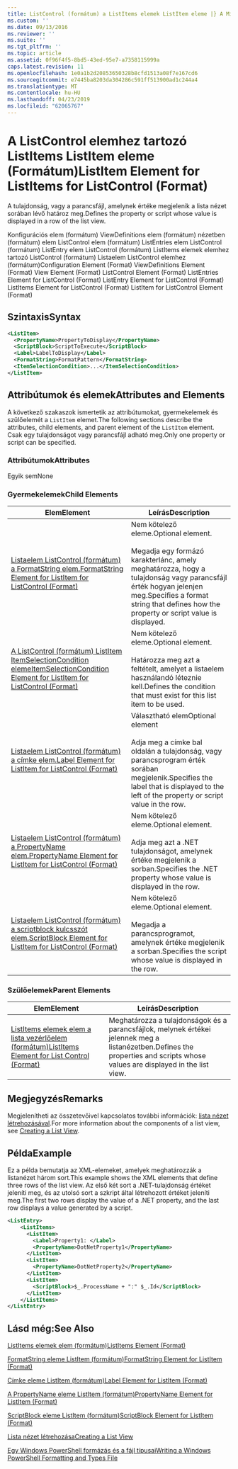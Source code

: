 ```yaml
---
title: ListControl (formátum) a ListItems elemek ListItem eleme |} A Microsoft Docs
ms.custom: ''
ms.date: 09/13/2016
ms.reviewer: ''
ms.suite: ''
ms.tgt_pltfrm: ''
ms.topic: article
ms.assetid: 0f96f4f5-8bd5-43ed-95e7-a7358115999a
caps.latest.revision: 11
ms.openlocfilehash: 1e0a1b2d20853650328b8cfd1513a08f7e167cd6
ms.sourcegitcommit: e7445ba8203da304286c591ff513900ad1c244a4
ms.translationtype: MT
ms.contentlocale: hu-HU
ms.lasthandoff: 04/23/2019
ms.locfileid: "62065767"
---
```

# <a name="listitem-element-for-listitems-for-listcontrol-format"></a><span data-ttu-id="4a5cc-102">A ListControl elemhez tartozó ListItems ListItem eleme (Formátum)</span><span class="sxs-lookup"><span data-stu-id="4a5cc-102">ListItem Element for ListItems for ListControl (Format)</span></span>

<span data-ttu-id="4a5cc-103">A tulajdonság, vagy a parancsfájl, amelynek értéke megjelenik a lista nézet sorában lévő határoz meg.</span><span class="sxs-lookup"><span data-stu-id="4a5cc-103">Defines the property or script whose value is displayed in a row of the list view.</span></span>

<span data-ttu-id="4a5cc-104">Konfigurációs elem (formátum) ViewDefinitions elem (formátum) nézetben (formátum) elem ListControl elem (formátum) ListEntries elem ListControl (formátum) ListEntry elem ListControl (formátum) ListItems elemek elemhez tartozó ListControl (formátum) Listaelem ListControl elemhez (formátum)</span><span class="sxs-lookup"><span data-stu-id="4a5cc-104">Configuration Element (Format) ViewDefinitions Element (Format) View Element (Format) ListControl Element (Format) ListEntries Element for ListControl (Format) ListEntry Element for ListControl (Format) ListItems Element for ListControl (Format) ListItem for ListControl Element (Format)</span></span>

## <a name="syntax"></a><span data-ttu-id="4a5cc-105">Szintaxis</span><span class="sxs-lookup"><span data-stu-id="4a5cc-105">Syntax</span></span>

```xml
<ListItem>
  <PropertyName>PropertyToDisplay</PropertyName>
  <ScriptBlock>ScriptToExecute</ScriptBlock>
  <Label>LabelToDisplay</Label>
  <FormatString>FormatPattern</FormatString>
  <ItemSelectionCondition>...</ItemSelectionCondition>
</ListItem>
```

## <a name="attributes-and-elements"></a><span data-ttu-id="4a5cc-106">Attribútumok és elemek</span><span class="sxs-lookup"><span data-stu-id="4a5cc-106">Attributes and Elements</span></span>

<span data-ttu-id="4a5cc-107">A következő szakaszok ismertetik az attribútumokat, gyermekelemek és szülőelemét a `ListItem` elemet.</span><span class="sxs-lookup"><span data-stu-id="4a5cc-107">The following sections describe the attributes, child elements, and parent element of the `ListItem` element.</span></span> <span data-ttu-id="4a5cc-108">Csak egy tulajdonságot vagy parancsfájl adható meg.</span><span class="sxs-lookup"><span data-stu-id="4a5cc-108">Only one property or script can be specified.</span></span>

### <a name="attributes"></a><span data-ttu-id="4a5cc-109">Attribútumok</span><span class="sxs-lookup"><span data-stu-id="4a5cc-109">Attributes</span></span>

<span data-ttu-id="4a5cc-110">Egyik sem</span><span class="sxs-lookup"><span data-stu-id="4a5cc-110">None</span></span>

### <a name="child-elements"></a><span data-ttu-id="4a5cc-111">Gyermekelemek</span><span class="sxs-lookup"><span data-stu-id="4a5cc-111">Child Elements</span></span>

|<span data-ttu-id="4a5cc-112">Elem</span><span class="sxs-lookup"><span data-stu-id="4a5cc-112">Element</span></span>|<span data-ttu-id="4a5cc-113">Leírás</span><span class="sxs-lookup"><span data-stu-id="4a5cc-113">Description</span></span>|
|-------------|-----------------|
|[<span data-ttu-id="4a5cc-114">Listaelem ListControl (formátum) a FormatString elem.</span><span class="sxs-lookup"><span data-stu-id="4a5cc-114">FormatString Element for ListItem for ListControl (Format)</span></span>](./formatstring-element-for-listitem-for-listcontrol-format.md)|<span data-ttu-id="4a5cc-115">Nem kötelező eleme.</span><span class="sxs-lookup"><span data-stu-id="4a5cc-115">Optional element.</span></span><br /><br /> <span data-ttu-id="4a5cc-116">Megadja egy formázó karakterlánc, amely meghatározza, hogy a tulajdonság vagy parancsfájl érték hogyan jelenjen meg.</span><span class="sxs-lookup"><span data-stu-id="4a5cc-116">Specifies a format string that defines how the property or script value is displayed.</span></span>|
|[<span data-ttu-id="4a5cc-117">A ListControl (formátum) ListItem ItemSelectionCondition eleme</span><span class="sxs-lookup"><span data-stu-id="4a5cc-117">ItemSelectionCondition Element for ListItem for ListControl (Format)</span></span>](./itemselectioncondition-element-for-listitem-for-listcontrol-format.md)|<span data-ttu-id="4a5cc-118">Nem kötelező eleme.</span><span class="sxs-lookup"><span data-stu-id="4a5cc-118">Optional element.</span></span><br /><br /> <span data-ttu-id="4a5cc-119">Határozza meg azt a feltételt, amelyet a listaelem használandó léteznie kell.</span><span class="sxs-lookup"><span data-stu-id="4a5cc-119">Defines the condition that must exist for this list item to be used.</span></span>|
|[<span data-ttu-id="4a5cc-120">Listaelem ListControl (formátum) a címke elem.</span><span class="sxs-lookup"><span data-stu-id="4a5cc-120">Label Element for ListItem for ListControl (Format)</span></span>](./label-element-for-listitem-for-listcontrol-format.md)|<span data-ttu-id="4a5cc-121">Választható elem</span><span class="sxs-lookup"><span data-stu-id="4a5cc-121">Optional element</span></span><br /><br /> <span data-ttu-id="4a5cc-122">Adja meg a címke bal oldalán a tulajdonság, vagy parancsprogram érték sorában megjelenik.</span><span class="sxs-lookup"><span data-stu-id="4a5cc-122">Specifies the label that is displayed to the left of the property or script value in the row.</span></span>|
|[<span data-ttu-id="4a5cc-123">Listaelem ListControl (formátum) a PropertyName elem.</span><span class="sxs-lookup"><span data-stu-id="4a5cc-123">PropertyName Element for ListItem for ListControl (Format)</span></span>](./propertyname-element-for-listitem-for-listcontrol-format.md)|<span data-ttu-id="4a5cc-124">Nem kötelező eleme.</span><span class="sxs-lookup"><span data-stu-id="4a5cc-124">Optional element.</span></span><br /><br /> <span data-ttu-id="4a5cc-125">Adja meg azt a .NET tulajdonságot, amelynek értéke megjelenik a sorban.</span><span class="sxs-lookup"><span data-stu-id="4a5cc-125">Specifies the .NET property whose value is displayed in the row.</span></span>|
|[<span data-ttu-id="4a5cc-126">Listaelem ListControl (formátum) a scriptblock kulcsszót elem.</span><span class="sxs-lookup"><span data-stu-id="4a5cc-126">ScriptBlock Element for ListItem for ListControl (Format)</span></span>](./scriptblock-element-for-listitem-for-listcontrol-format.md)|<span data-ttu-id="4a5cc-127">Nem kötelező eleme.</span><span class="sxs-lookup"><span data-stu-id="4a5cc-127">Optional element.</span></span><br /><br /> <span data-ttu-id="4a5cc-128">Megadja a parancsprogramot, amelynek értéke megjelenik a sorban.</span><span class="sxs-lookup"><span data-stu-id="4a5cc-128">Specifies the script whose value is displayed in the row.</span></span>|

### <a name="parent-elements"></a><span data-ttu-id="4a5cc-129">Szülőelemek</span><span class="sxs-lookup"><span data-stu-id="4a5cc-129">Parent Elements</span></span>

|<span data-ttu-id="4a5cc-130">Elem</span><span class="sxs-lookup"><span data-stu-id="4a5cc-130">Element</span></span>|<span data-ttu-id="4a5cc-131">Leírás</span><span class="sxs-lookup"><span data-stu-id="4a5cc-131">Description</span></span>|
|-------------|-----------------|
|[<span data-ttu-id="4a5cc-132">ListItems elemek elem a lista vezérlőelem (formátum)</span><span class="sxs-lookup"><span data-stu-id="4a5cc-132">ListItems Element for List Control (Format)</span></span>](./listitems-element-for-listentry-for-listcontrol-format.md)|<span data-ttu-id="4a5cc-133">Meghatározza a tulajdonságok és a parancsfájlok, melynek értékei jelennek meg a listanézetben.</span><span class="sxs-lookup"><span data-stu-id="4a5cc-133">Defines the properties and scripts whose values are displayed in the list view.</span></span>|

## <a name="remarks"></a><span data-ttu-id="4a5cc-134">Megjegyzés</span><span class="sxs-lookup"><span data-stu-id="4a5cc-134">Remarks</span></span>

<span data-ttu-id="4a5cc-135">Megjelenítheti az összetevőivel kapcsolatos további információk: [lista nézet létrehozásával](./creating-a-list-view.md).</span><span class="sxs-lookup"><span data-stu-id="4a5cc-135">For more information about the components of a list view, see [Creating a List View](./creating-a-list-view.md).</span></span>

## <a name="example"></a><span data-ttu-id="4a5cc-136">Példa</span><span class="sxs-lookup"><span data-stu-id="4a5cc-136">Example</span></span>

<span data-ttu-id="4a5cc-137">Ez a példa bemutatja az XML-elemeket, amelyek meghatározzák a listanézet három sort.</span><span class="sxs-lookup"><span data-stu-id="4a5cc-137">This example shows the XML elements that define three rows of the list view.</span></span> <span data-ttu-id="4a5cc-138">Az első két sort a .NET-tulajdonság értéket jeleníti meg, és az utolsó sort a szkript által létrehozott értéket jeleníti meg.</span><span class="sxs-lookup"><span data-stu-id="4a5cc-138">The first two rows display the value of a .NET property, and the last row displays a value generated by a script.</span></span>

```xml
<ListEntry>
    <ListItems>
      <ListItem>
        <Label>Property1: </Label>
        <PropertyName>DotNetProperty1</PropertyName>
      </ListItem>
      <ListItem>
        <PropertyName>DotNetProperty2</PropertyName>
      </ListItem>
      <ListItem>
        <ScriptBlock>$_.ProcessName + ":" $_.Id</ScriptBlock>
      </ListItem>
    </ListItems>
</ListEntry>

```

## <a name="see-also"></a><span data-ttu-id="4a5cc-139">Lásd még:</span><span class="sxs-lookup"><span data-stu-id="4a5cc-139">See Also</span></span>

[<span data-ttu-id="4a5cc-140">ListItems elemek elem (formátum)</span><span class="sxs-lookup"><span data-stu-id="4a5cc-140">ListItems Element (Format)</span></span>](./listitems-element-for-listentry-for-listcontrol-format.md)

[<span data-ttu-id="4a5cc-141">FormatString eleme ListItem (formátum)</span><span class="sxs-lookup"><span data-stu-id="4a5cc-141">FormatString Element for ListItem (Format)</span></span>](./formatstring-element-for-listitem-for-listcontrol-format.md)

[<span data-ttu-id="4a5cc-142">Címke eleme ListItem (formátum)</span><span class="sxs-lookup"><span data-stu-id="4a5cc-142">Label Element for ListItem (Format)</span></span>](./label-element-for-listitem-for-listcontrol-format.md)

[<span data-ttu-id="4a5cc-143">A PropertyName eleme ListItem (formátum)</span><span class="sxs-lookup"><span data-stu-id="4a5cc-143">PropertyName Element for ListItem (Format)</span></span>](./propertyname-element-for-listitem-for-listcontrol-format.md)

[<span data-ttu-id="4a5cc-144">ScriptBlock eleme ListItem (formátum)</span><span class="sxs-lookup"><span data-stu-id="4a5cc-144">ScriptBlock Element for ListItem (Format)</span></span>](./scriptblock-element-for-listitem-for-listcontrol-format.md)

[<span data-ttu-id="4a5cc-145">Lista nézet létrehozása</span><span class="sxs-lookup"><span data-stu-id="4a5cc-145">Creating a List View</span></span>](./creating-a-list-view.md)

[<span data-ttu-id="4a5cc-146">Egy Windows PowerShell formázás és a fájl típusai</span><span class="sxs-lookup"><span data-stu-id="4a5cc-146">Writing a Windows PowerShell Formatting and Types File</span></span>](./writing-a-powershell-formatting-file.md)
